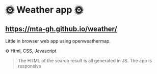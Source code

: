 # 🌞 Weather app 🌞

https://mta-gh.github.io/weather/
---

Little in browser web app using openweathermap.

⚙️ Html, CSS, Javascript

> The HTML of the search result is all generated in JS.
> The app is responsive
